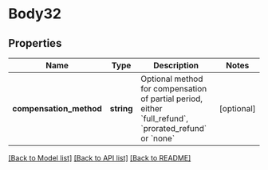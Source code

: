 # Body32

## Properties
Name | Type | Description | Notes
------------ | ------------- | ------------- | -------------
**compensation_method** | **string** | Optional method for compensation of partial period, either &#x60;full_refund&#x60;, &#x60;prorated_refund&#x60; or &#x60;none&#x60; | [optional] 

[[Back to Model list]](../README.md#documentation-for-models) [[Back to API list]](../README.md#documentation-for-api-endpoints) [[Back to README]](../README.md)


